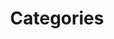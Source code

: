 ---
title: "Categories"
layout: categories
permalink: /categories/
author_profile: false
sidebar_main: true
sidebar:
    nav: "docs"
---